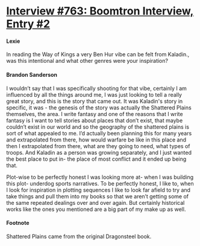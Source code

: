 # [Interview #763: Boomtron Interview, Entry #2](https://www.theoryland.com/intvmain.php?i=763#2)

#### Lexie

In reading the Way of Kings a very Ben Hur vibe can be felt from Kaladin., was this intentional and what other genres were your inspiration?

#### Brandon Sanderson

I wouldn’t say that I was specifically shooting for that vibe, certainly I am influenced by all the things around me, I was just looking to tell a really great story, and this is the story that came out. It was Kaladin's story in specific, it was - the genesis of the story was actually the Shattered Plains themselves, the area. I write fantasy and one of the reasons that I write fantasy is I want to tell stories about places that don’t exist, that maybe couldn’t exist in our world and so the geography of the shattered plains is sort of what appealed to me. I’d actually been planning this for many years and extrapolated from there, how would warfare be like in this place and then I extrapolated from there, what are they going to need, what types of troops. And Kaladin as a person was growing separately, and I just wanted the best place to put in- the place of most conflict and it ended up being that.

Plot-wise to be perfectly honest I was looking more at- when I was building this plot- underdog sports narratives. To be perfectly honest, I like to, when I look for inspiration in plotting sequences I like to look far afield to try and take things and pull them into my books so that we aren’t getting some of the same repeated dealings over and over again. But certainly historical works like the ones you mentioned are a big part of my make up as well.

#### Footnote

Shattered Plains came from the original Dragonsteel book.

